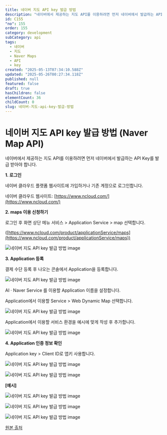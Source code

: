 ```yaml
---
title: 네이버 지도 API key 발급 방법
description: "네이버에서 제공하는 지도 API를 이용하려면 먼저 네이버에서 발급하는 API Key를 발급 받아야 합니다. 1. 로그인 네이버 클라우드 플랫폼 웹사이트에 가입하거나 기존 계정으로 로그인합니다. 네이버 클라우드 웹사이트: https://www. ncloud. com/  2."
id: C155
"no": 155
order: 155
category: development
subCategory: api
tags:
  - 네이버
  - 지도
  - Naver Maps
  - API
  - key
created: "2025-05-13T07:34:10.588Z"
updated: "2025-05-26T00:27:34.118Z"
published: null
featured: false
draft: true
hasChildren: false
elementCount: 36
childCount: 0
slug: 네이버-지도-api-key-발급-방법
---
```


# 네이버 지도 API key 발급 방법 (Naver Map API)



네이버에서 제공하는 지도 API를 이용하려면 먼저 네이버에서 발급하는 API Key를 발급 받아야 합니다.  

**1. 로그인**

네이버 클라우드 플랫폼 웹사이트에 가입하거나 기존 계정으로 로그인합니다.

네이버 클라우드 웹사이트: [https://www.ncloud.com/](https://www.ncloud.com/) 



**2. maps 이용 신청하기**

로그인 후 화면 상단 메뉴 서비스 > Application Service > map 선택합니다.  

([https://www.ncloud.com/product/applicationService/maps](https://www.ncloud.com/product/applicationService/maps))

  

![네이버 지도 API key 발급 방법 image](https://image.lemoncloud.io/8a86c018-4715-43f5-8255-789a1fbf548a)



**3. Application 등록**

결제 수단 등록 후 나오는 콘솔에서 Application을 등록합니다.

![네이버 지도 API key 발급 방법 image](https://image.lemoncloud.io/2821e0ba-265c-4229-8338-ac69b4986903)



AI · Naver Service 를 이용할 Application 이름을 설정합니다.

Application에서 이용할 Service > Web Dynamic Map 선택합니다.

![네이버 지도 API key 발급 방법 image](https://image.lemoncloud.io/f5ab3ebc-c8dc-4606-a6d5-9aff0fe29f5c)



Application에서 이용할 서비스 환경을 예시에 맞게 작성 후 추가합니다.

![네이버 지도 API key 발급 방법 image](https://image.lemoncloud.io/bf68d3e5-8463-489d-9362-29548542cc6e)



**4. Application 인증 정보 확인**

Application key > Client ID로 앱키 사용합니다.

![네이버 지도 API key 발급 방법 image](https://image.lemoncloud.io/f0bfa55c-0588-4065-831a-8290ed355e28)

![네이버 지도 API key 발급 방법 image](https://image.lemoncloud.io/10fd7aa9-aebd-4ca8-b75b-648fd1caaa98)



**[예시]**

![네이버 지도 API key 발급 방법 image](https://image.lemoncloud.io/31816e89-1e9b-43a6-b5de-d8cacfcb1641)

![네이버 지도 API key 발급 방법 image](https://image.lemoncloud.io/b58f679b-34ec-4934-a7c0-d50eba1cc9b7)

![네이버 지도 API key 발급 방법 image](https://image.lemoncloud.io/997cb74b-52ee-4ef4-8297-38c71290ad6a)



[원본 출처](https://www.designkits.co.kr/blog/know-how/NAVER-MAP-API?srsltid=AfmBOoqA5P01Ztk2K3uVrxa6VuHn7QkKqr_WXm1n90q2xvtalqY7IfJO)
